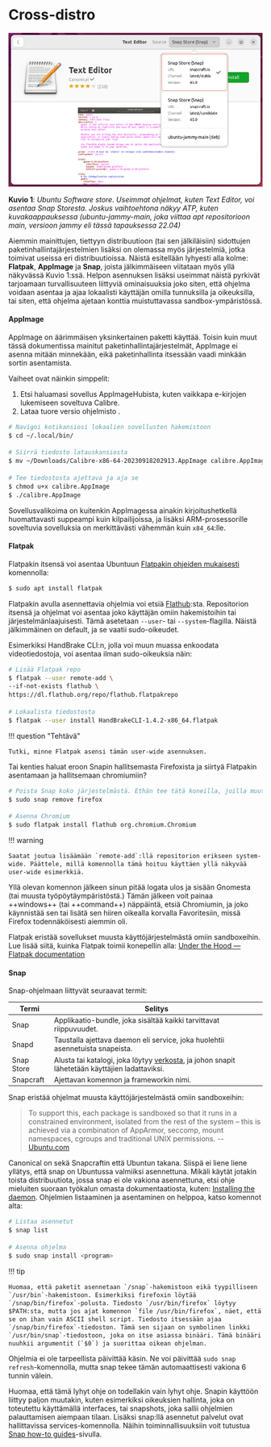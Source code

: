 # Cross-distro

![ubuntu-software-text-editor](../images/ubuntu-software-text-editor.png)

**Kuvio 1**: *Ubuntu Software store. Useimmat ohjelmat, kuten Text Editor, voi asentaa Snap Storesta. Joskus vaihtoehtona näkyy ATP, kuten kuvakaappauksessa (ubuntu-jammy-main, joka viittaa apt repositorioon main, versioon jammy eli tässä tapauksessa 22.04)*

Aiemmin mainittujen, tiettyyn distribuutioon (tai sen jälkiläisiin) sidottujen paketinhallintajärjestelmien lisäksi on olemassa myös järjestelmiä, jotka toimivat useissa eri distribuutioissa. Näistä esitellään lyhyesti alla kolme: **Flatpak**, **AppImage** ja **Snap**, joista jälkimmäiseen viitataan myös yllä näkyvässä Kuvio 1:ssä. Helpon asennuksen lisäksi useimmat näistä pyrkivät tarjoamaan turvallisuuteen liittyviä ominaisuuksia joko siten, että ohjelma voidaan asentaa ja ajaa lokaalisti käyttäjän omilla tunnuksilla ja oikeuksilla, tai siten, että ohjelma ajetaan konttia muistuttavassa sandbox-ympäristössä.

#### AppImage

AppImage on äärimmäisen yksinkertainen paketti käyttää. Toisin kuin muut tässä dokumentissa mainitut paketinhallintajärjestelmät, AppImage ei asenna mitään minnekään, eikä paketinhallinta itsessään vaadi minkään sortin asentamista.

Vaiheet ovat näinkin simppelit:

1. Etsi haluamasi sovellus AppImageHubista, kuten vaikkapa e-kirjojen lukemiseen soveltuva Calibre.
2. Lataa tuore versio ohjelmisto .

```bash title="Bash"
# Navigoi kotikansiosi lokaalien sovellusten hakemistoon
$ cd ~/.local/bin/

# Siirrä tiedosto latauskansiosta
$ mv ~/Downloads/Calibre-x86-64-20230918202913.AppImage calibre.AppImage

# Tee tiedostosta ajettava ja aja se
$ chmod u+x calibre.AppImage
$ ./calibre.AppImage
```

Sovellusvalikoima on kuitenkin AppImagessa ainakin kirjoitushetkellä huomattavasti suppeampi kuin kilpailijoissa, ja lisäksi ARM-prosessorille soveltuvia sovelluksia on merkittävästi vähemmän kuin `x84_64`:lle.



#### Flatpak

Flatpakin itsensä voi asentaa Ubuntuun [Flatpakin ohjeiden mukaisesti](https://flatpak.org/setup/Ubuntu) komennolla:

```bash title="Bash"
$ sudo apt install flatpak
```


Flatpakin avulla asennettavia ohjelmia voi etsiä [Flathub](https://flathub.org/):sta. Repositorion itsensä ja ohjelmat voi asentaa joko käyttäjän omiin hakemistoihin tai järjestelmänlaajuisesti. Tämä asetetaan `--user`- tai `--system`-flagilla. Näistä jälkimmäinen on default, ja se vaatii sudo-oikeudet.

Esimerkiksi HandBrake CLI:n, jolla voi muun muassa enkoodata videotiedostoja, voi asentaa ilman sudo-oikeuksia näin:

```bash title="Bash"
# Lisää Flatpak repo
$ flatpak --user remote-add \
--if-not-exists flathub \
https://dl.flathub.org/repo/flathub.flatpakrepo

# Lokaalista tiedostosta
$ flatpak --user install HandBrakeCLI-1.4.2-x86_64.flatpak
```

!!! question "Tehtävä"

    Tutki, minne Flatpak asensi tämän user-wide asennuksen.

Tai kenties haluat eroon Snapin hallitsemasta Firefoxista ja siirtyä Flatpakin asentamaan ja hallitsemaan chromiumiin?

```bash title="Bash"
# Poista Snap koko järjestelmästä. Ethän tee tätä koneilla, joilla muut käyttäjät saattavat haluta käyttää Firefoxia. Se oikeasti poistuu.
$ sudo snap remove firefox

# Asenna Chromium
$ sudo flatpak install flathub org.chromium.Chromium
```

!!! warning

    Saatat joutua lisäämään `remote-add`:llä repositorion erikseen system-wide. Päättele, millä komennolla tämä hoituu käyttäen yllä näkyvää user-wide esimerkkiä.

Yllä olevan komennon jälkeen sinun pitää logata ulos ja sisään Gnomesta (tai muusta työpöytäympäristöstä.) Tämän jälkeen voit painaa ++windows++ (tai ++command++) näppäintä, etsiä Chromiumin, ja joko käynnistää sen tai lisätä sen hiiren oikealla korvalla Favoritesiin, missä Firefox todennäköisesti aiemmin oli.

Flatpak eristää sovellukset muusta käyttöjärjestelmästä omiin sandboxeihin. Lue lisää siitä, kuinka Flatpak toimii konepellin alla: [Under the Hood — Flatpak documentation](https://docs.flatpak.org/en/latest/under-the-hood.html)



#### Snap

Snap-ohjelmaan liittyvät seuraavat termit:

| Termi      | Selitys                                                                                                                      |
| ---------- | ---------------------------------------------------------------------------------------------------------------------------- |
| Snap       | Applikaatio-bundle, joka sisältää kaikki tarvittavat riippuvuudet.                                                           |
| Snapd      | Taustalla ajettava daemon eli service, joka huolehtii asennetuista snapeista.                                                |
| Snap Store | Alusta tai katalogi, joka löytyy [verkosta](https://snapcraft.io/store), ja johon snapit lähetetään käyttäjien ladattaviksi. |
| Snapcraft  | Ajettavan komennon ja frameworkin nimi.                                                                                      |

Snap eristää ohjelmat muusta käyttöjärjestelmästä omiin sandboxeihin:

> To support this, each package is sandboxed so that it runs in a constrained environment, isolated from the rest of the system – this is achieved via a combination of AppArmor, seccomp, mount namespaces, cgroups and traditional UNIX permissions. -- [Ubuntu.com](https://ubuntu.com/blog/a-guide-to-snap-permissions-and-interfaces)

Canonical on sekä Snapcraftin että Ubuntun takana. Siispä ei liene liene yllätys, että snap on Ubuntussa valmiiksi asennettuna. Mikäli käytät jotakin toista distribuutiota, jossa snap ei ole vakiona asennettuna, etsi ohje mieluiten suoraan työkalun omasta dokumentaatiosta, kuten: [Installing the daemon](https://snapcraft.io/docs/installing-snapd). Ohjelmien listaaminen ja asentaminen on helppoa, katso komennot alta:

```bash title="Bash"
# Listaa asennetut
$ snap list

# Asenna ohjelma
$ sudo snap install <program>
```

!!! tip 

    Huomaa, että paketit asennetaan `/snap`-hakemistoon eikä tyypilliseen `/usr/bin`-hakemistoon. Esimerkiksi firefoxin löytää `/snap/bin/firefox`-polusta. Tiedosto `/usr/bin/firefox` löytyy $PATH:sta, mutta jos ajat komennon `file /usr/bin/firefox`, näet, että se on ihan vain ASCII shell script. Tiedosto itsessään ajaa `/snap/bin/firefox`-tiedoston. Tämä sen sijaan on symbolinen linkki `/usr/bin/snap`-tiedostoon, joka on itse asiassa binääri. Tämä binääri nuuhkii argumentit (`$0`) ja suorittaa oikean ohjelman.

Ohjelmia ei ole tarpeellista päivittää käsin. Ne voi päivittää `sudo snap refresh`-komennolla, mutta snap tekee tämän automaattisesti vakiona 6 tunnin välein.

Huomaa, että tämä lyhyt ohje on todellakin vain lyhyt ohje. Snapin käyttöön liittyy paljon muutakin, kuten esimerkiksi oikeuksien hallinta, joka on toteutettu käyttämällä interfaces, tai snapshots, joka sallii ohjelmien palauttamisen aiempaan tilaan. Lisäksi snap:llä asennetut palvelut ovat hallittavissa services-komennolla. Näihin toiminnallisuuksiin voit tutustua [Snap how-to guides](https://snapcraft.io/docs/snap-howto)-sivulla.